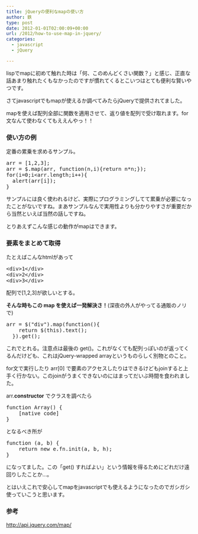 ```yaml
---
title: jQueryの便利なmapの使い方
author: 鉄
type: post
date: 2012-01-01T02:00:09+00:00
url: /2012/how-to-use-map-in-jquery/
categories:
  - javascript
  - jQuery

---
```

lispでmapに初めて触れた時は「何、このめんどくさい関数？」と感じ、正直な話あまり触れたくもなかったのですが慣れてくるとこいつはとても便利な賢いやつです。

さてjavascriptでもmapが使えるか調べてみたらjQueryで提供されてました。

mapを使えば配列全部に関数を適用させて、返り値を配列で受け取れます。for文なんて使わなくてもええんやっ！！

### 使い方の例

定番の累乗を求めるサンプル。

<pre>arr = [1,2,3];
arr = $.map(arr, function(n,i){return n*n;});
for(i=0;i&lt;arr.length;i++){
  alert(arr[i]);
}</pre>

サンプルには良く使われるけど、実際にプログラミングしてて累乗が必要になったことがないですね。まあサンプルなんで実用性よりも分かりやすさが重要だから当然といえば当然の話しですね。

とりあえずこんな感じの動作がmapはできます。

### 要素をまとめて取得

たとえばこんなhtmlがあって

<pre>&lt;div&gt;1&lt;/div&gt;
&lt;div&gt;2&lt;/div&gt;
&lt;div&gt;3&lt;/div&gt;</pre>

配列で[1,2,3]が欲しいとする。

**そんな時もこの map を使えば一発解決さ！**(深夜の外人がやってる通販のノリで)

<pre>arr = $("div").map(function(){
    return $(this).text();
  }).get();</pre>

これでとれる。注意点は最後の get()。これがなくても配列っぽいのが返ってくるんだけども、これはjQuery-wrapped arrayというものらしく別物とのこと。

for文で実行したり arr[0] で要素のアクセスしたりはできるけどもjoinすると上手く行かない。このjoinがうまくできないのにはまってだいぶ時間を食われました。

arr.**constructor** でクラスを調べたら

<pre>function Array() {
    [native code]
}</pre>

となるべき所が

<pre>function (a, b) {
    return new e.fn.init(a, b, h);
}</pre>

になってました。この「get() すればよい」という情報を得るためにどれだけ遠回りしたことか…。

とはいえこれで安心してmapをjavascriptでも使えるようになったのでガシガシ使っていこうと思います。

### 参考

<a href="http://api.jquery.com/map/" target="_blank">http://api.jquery.com/map/</a>

